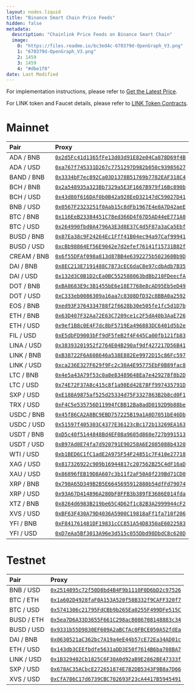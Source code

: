 ```yaml
---
layout: nodes.liquid
title: "Binance Smart Chain Price Feeds"
hidden: false
metadata: 
  description: "Chainlink Price Feeds on Binance Smart Chain"
  image: 
    0: "https://files.readme.io/bc3ed4c-670379d-OpenGraph_V3.png"
    1: "670379d-OpenGraph_V3.png"
    2: 1459
    3: 1459
    4: "#dbe1f8"
date: Last Modified
---
```

For implementation instructions, please refer to [Get the Latest Price](../get-the-latest-price).

For LINK token and Faucet details, please refer to [LINK Token Contracts](../link-token-contracts).
# Mainnet

|Pair|Proxy|
|:---|:---|
|ADA / BNB|<a href='https://bscscan.com/address/0x2d5Fc41d1365fFe13d03d91E82e04Ca878D69f4B' target='_blank' rel='noreferrer, noopener'>`0x2d5Fc41d1365fFe13d03d91E82e04Ca878D69f4B`</a>|
|ADA / USD|<a href='https://bscscan.com/address/0xa767f745331D267c7751297D982b050c93985627' target='_blank' rel='noreferrer, noopener'>`0xa767f745331D267c7751297D982b050c93985627`</a>|
|BAND / BNB|<a href='https://bscscan.com/address/0x3334bF7ec892Ca03D1378B51769b7782EAF318C4' target='_blank' rel='noreferrer, noopener'>`0x3334bF7ec892Ca03D1378B51769b7782EAF318C4`</a>|
|BCH / BNB|<a href='https://bscscan.com/address/0x2a548935a323Bb7329a5E3F1667B979f16Bc890b' target='_blank' rel='noreferrer, noopener'>`0x2a548935a323Bb7329a5E3F1667B979f16Bc890b`</a>|
|BCH / USD|<a href='https://bscscan.com/address/0x43d80f616DAf0b0B42a928EeD32147dC59027D41' target='_blank' rel='noreferrer, noopener'>`0x43d80f616DAf0b0B42a928EeD32147dC59027D41`</a>|
|BNB / USD|<a href='https://bscscan.com/address/0x0567F2323251f0Aab15c8dFb1967E4e8A7D42aeE' target='_blank' rel='noreferrer, noopener'>`0x0567F2323251f0Aab15c8dFb1967E4e8A7D42aeE`</a>|
|BTC / BNB|<a href='https://bscscan.com/address/0x116EeB23384451C78ed366D4f67D5AD44eE771A0' target='_blank' rel='noreferrer, noopener'>`0x116EeB23384451C78ed366D4f67D5AD44eE771A0`</a>|
|BTC / USD|<a href='https://bscscan.com/address/0x264990fbd0A4796A3E3d8E37C4d5F87a3aCa5Ebf' target='_blank' rel='noreferrer, noopener'>`0x264990fbd0A4796A3E3d8E37C4d5F87a3aCa5Ebf`</a>|
|BUSD / BNB|<a href='https://bscscan.com/address/0x87Ea38c9F24264Ec1Fff41B04ec94a97Caf99941' target='_blank' rel='noreferrer, noopener'>`0x87Ea38c9F24264Ec1Fff41B04ec94a97Caf99941`</a>|
|BUSD / USD|<a href='https://bscscan.com/address/0xcBb98864Ef56E9042e7d2efef76141f15731B82f' target='_blank' rel='noreferrer, noopener'>`0xcBb98864Ef56E9042e7d2efef76141f15731B82f`</a>|
|CREAM / BNB|<a href='https://bscscan.com/address/0x6f55DFAf098a813d87BB4e6392275b502360Bb9D' target='_blank' rel='noreferrer, noopener'>`0x6f55DFAf098a813d87BB4e6392275b502360Bb9D`</a>|
|DAI / BNB|<a href='https://bscscan.com/address/0x8EC213E7191488C7873cEC6daC8e97cdbAdb7B35' target='_blank' rel='noreferrer, noopener'>`0x8EC213E7191488C7873cEC6daC8e97cdbAdb7B35`</a>|
|DAI / USD|<a href='https://bscscan.com/address/0x132d3C0B1D2cEa0BC552588063bdBb210FDeecfA' target='_blank' rel='noreferrer, noopener'>`0x132d3C0B1D2cEa0BC552588063bdBb210FDeecfA`</a>|
|DOT / BNB|<a href='https://bscscan.com/address/0xBA8683E9c3B1455bE6e18E7768e8cAD95Eb5eD49' target='_blank' rel='noreferrer, noopener'>`0xBA8683E9c3B1455bE6e18E7768e8cAD95Eb5eD49`</a>|
|DOT / USD|<a href='https://bscscan.com/address/0xC333eb0086309a16aa7c8308DfD32c8BBA0a2592' target='_blank' rel='noreferrer, noopener'>`0xC333eb0086309a16aa7c8308DfD32c8BBA0a2592`</a>|
|EOS / BNB|<a href='https://bscscan.com/address/0xed93F3764334788f2f6628b30e505fe1fc5d1D7b' target='_blank' rel='noreferrer, noopener'>`0xed93F3764334788f2f6628b30e505fe1fc5d1D7b`</a>|
|ETH / BNB|<a href='https://bscscan.com/address/0x63D407F32Aa72E63C7209ce1c2F5dA40b3AaE726' target='_blank' rel='noreferrer, noopener'>`0x63D407F32Aa72E63C7209ce1c2F5dA40b3AaE726`</a>|
|ETH / USD|<a href='https://bscscan.com/address/0x9ef1B8c0E4F7dc8bF5719Ea496883DC6401d5b2e' target='_blank' rel='noreferrer, noopener'>`0x9ef1B8c0E4F7dc8bF5719Ea496883DC6401d5b2e`</a>|
|FIL / USD|<a href='https://bscscan.com/address/0xE5dbFD9003bFf9dF5feB2f4F445Ca00fb121fb83' target='_blank' rel='noreferrer, noopener'>`0xE5dbFD9003bFf9dF5feB2f4F445Ca00fb121fb83`</a>|
|LINA / USD|<a href='https://bscscan.com/address/0x38393201952f2764E04B290af9df427217D56B41' target='_blank' rel='noreferrer, noopener'>`0x38393201952f2764E04B290af9df427217D56B41`</a>|
|LINK / BNB|<a href='https://bscscan.com/address/0xB38722F6A608646a538E882Ee9972D15c86Fc597' target='_blank' rel='noreferrer, noopener'>`0xB38722F6A608646a538E882Ee9972D15c86Fc597`</a>|
|LINK / USD|<a href='https://bscscan.com/address/0xca236E327F629f9Fc2c30A4E95775EbF0B89fac8' target='_blank' rel='noreferrer, noopener'>`0xca236E327F629f9Fc2c30A4E95775EbF0B89fac8`</a>|
|LTC / BNB|<a href='https://bscscan.com/address/0x4e5a43A79f53c0a8e83489648Ea7e429278f8b2D' target='_blank' rel='noreferrer, noopener'>`0x4e5a43A79f53c0a8e83489648Ea7e429278f8b2D`</a>|
|LTC / USD|<a href='https://bscscan.com/address/0x74E72F37A8c415c8f1a98Ed42E78Ff997435791D' target='_blank' rel='noreferrer, noopener'>`0x74E72F37A8c415c8f1a98Ed42E78Ff997435791D`</a>|
|SXP / USD|<a href='https://bscscan.com/address/0xE188A9875af525d25334d75F3327863B2b8cd0F1' target='_blank' rel='noreferrer, noopener'>`0xE188A9875af525d25334d75F3327863B2b8cd0F1`</a>|
|TRX / USD|<a href='https://bscscan.com/address/0xF4C5e535756D11994fCBB12Ba8adD0192D9b88be' target='_blank' rel='noreferrer, noopener'>`0xF4C5e535756D11994fCBB12Ba8adD0192D9b88be`</a>|
|USDC / BNB|<a href='https://bscscan.com/address/0x45f86CA2A8BC9EBD757225B19a1A0D7051bE46Db' target='_blank' rel='noreferrer, noopener'>`0x45f86CA2A8BC9EBD757225B19a1A0D7051bE46Db`</a>|
|USDC / USD|<a href='https://bscscan.com/address/0x51597f405303C4377E36123cBc172b13269EA163' target='_blank' rel='noreferrer, noopener'>`0x51597f405303C4377E36123cBc172b13269EA163`</a>|
|USDT / BNB|<a href='https://bscscan.com/address/0xD5c40f5144848Bd4EF08a9605d860e727b991513' target='_blank' rel='noreferrer, noopener'>`0xD5c40f5144848Bd4EF08a9605d860e727b991513`</a>|
|USDT / USD|<a href='https://bscscan.com/address/0xB97Ad0E74fa7d920791E90258A6E2085088b4320' target='_blank' rel='noreferrer, noopener'>`0xB97Ad0E74fa7d920791E90258A6E2085088b4320`</a>|
|WTI / USD|<a href='https://bscscan.com/address/0xb1BED6C1fC1adE2A975F54F24851c7F410e27718' target='_blank' rel='noreferrer, noopener'>`0xb1BED6C1fC1adE2A975F54F24851c7F410e27718`</a>|
|XAG / USD|<a href='https://bscscan.com/address/0x817326922c909b16944817c207562B25C4dF16aD' target='_blank' rel='noreferrer, noopener'>`0x817326922c909b16944817c207562B25C4dF16aD`</a>|
|XAU / USD|<a href='https://bscscan.com/address/0x86896fEB19D8A607c3b11f2aF50A0f239Bd71CD0' target='_blank' rel='noreferrer, noopener'>`0x86896fEB19D8A607c3b11f2aF50A0f239Bd71CD0`</a>|
|XRP / BNB|<a href='https://bscscan.com/address/0x798A65D349B2B5E6645695912880b54dfFd79074' target='_blank' rel='noreferrer, noopener'>`0x798A65D349B2B5E6645695912880b54dfFd79074`</a>|
|XRP / USD|<a href='https://bscscan.com/address/0x93A67D414896A280bF8FFB3b389fE3686E014fda' target='_blank' rel='noreferrer, noopener'>`0x93A67D414896A280bF8FFB3b389fE3686E014fda`</a>|
|XTZ / BNB|<a href='https://bscscan.com/address/0x8264d6983B219be65C4D62f1c82B3A2999944cF2' target='_blank' rel='noreferrer, noopener'>`0x8264d6983B219be65C4D62f1c82B3A2999944cF2`</a>|
|XVS / USD|<a href='https://bscscan.com/address/0xBF63F430A79D4036A5900C19818aFf1fa710f206' target='_blank' rel='noreferrer, noopener'>`0xBF63F430A79D4036A5900C19818aFf1fa710f206`</a>|
|YFI / BNB|<a href='https://bscscan.com/address/0xF841761481DF19831cCC851A54D8350aE6022583' target='_blank' rel='noreferrer, noopener'>`0xF841761481DF19831cCC851A54D8350aE6022583`</a>|
|YFI / USD|<a href='https://bscscan.com/address/0xD7eAa5Bf3013A96e3d515c055Dbd98DbdC8c620D' target='_blank' rel='noreferrer, noopener'>`0xD7eAa5Bf3013A96e3d515c055Dbd98DbdC8c620D`</a>|


# Testnet

|Pair|Proxy|
|:---|:---|
|BNB / USD|<a href='https://testnet.bscscan.com/address/0x2514895c72f50D8bd4B4F9b1110F0D6bD2c97526' target='_blank' rel='noreferrer, noopener'>`0x2514895c72f50D8bd4B4F9b1110F0D6bD2c97526`</a>|
|BTC / ETH|<a href='https://testnet.bscscan.com/address/0x1a602D4928faF0A153A520f58B332f9CAFF320f7' target='_blank' rel='noreferrer, noopener'>`0x1a602D4928faF0A153A520f58B332f9CAFF320f7`</a>|
|BTC / USD|<a href='https://testnet.bscscan.com/address/0x5741306c21795FdCBb9b265Ea0255F499DFe515C' target='_blank' rel='noreferrer, noopener'>`0x5741306c21795FdCBb9b265Ea0255F499DFe515C`</a>|
|BUSD / ETH|<a href='https://testnet.bscscan.com/address/0x5ea7D6A33D3655F661C298ac8086708148883c34' target='_blank' rel='noreferrer, noopener'>`0x5ea7D6A33D3655F661C298ac8086708148883c34`</a>|
|BUSD / USD|<a href='https://testnet.bscscan.com/address/0x9331b55D9830EF609A2aBCfAc0FBCE050A52fdEa' target='_blank' rel='noreferrer, noopener'>`0x9331b55D9830EF609A2aBCfAc0FBCE050A52fdEa`</a>|
|DAI / BNB|<a href='https://testnet.bscscan.com/address/0x0630521aC362bc7A19a4eE44b57cE72Ea34AD01c' target='_blank' rel='noreferrer, noopener'>`0x0630521aC362bc7A19a4eE44b57cE72Ea34AD01c`</a>|
|ETH / USD|<a href='https://testnet.bscscan.com/address/0x143db3CEEfbdfe5631aDD3E50f7614B6ba708BA7' target='_blank' rel='noreferrer, noopener'>`0x143db3CEEfbdfe5631aDD3E50f7614B6ba708BA7`</a>|
|LINK / USD|<a href='https://testnet.bscscan.com/address/0x1B329402Cb1825C6F30A0d92aB9E2862BE47333f' target='_blank' rel='noreferrer, noopener'>`0x1B329402Cb1825C6F30A0d92aB9E2862BE47333f`</a>|
|SXP / USD|<a href='https://testnet.bscscan.com/address/0x678AC35ACbcE272651874E782DB5343F9B8a7D66' target='_blank' rel='noreferrer, noopener'>`0x678AC35ACbcE272651874E782DB5343F9B8a7D66`</a>|
|XVS / USD|<a href='https://testnet.bscscan.com/address/0xCfA786C17d6739CBC702693F23cA4417B5945491' target='_blank' rel='noreferrer, noopener'>`0xCfA786C17d6739CBC702693F23cA4417B5945491`</a>|